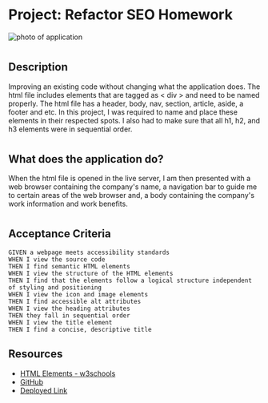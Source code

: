 # Project: Refactor SEO Homework
![photo of application](screen-shot.png)
#
## Description
Improving an existing code without changing what the application does. The html file includes elements that are tagged as < div > and need to be named properly. The html file has a header, body, nav, section, article, aside, a footer and etc. In this project, I was required to name and place these elements in their respected spots. I also had to make sure that all h1, h2, and h3 elements were in sequential order.
#
## What does the application do?
When the html file is opened in the live server, I am then presented with a web browser containing the company's name, a navigation bar to guide me to certain areas of the web browser and, a body containing the company's work information and work benefits.
#
## Acceptance Criteria
```
GIVEN a webpage meets accessibility standards
WHEN I view the source code
THEN I find semantic HTML elements
WHEN I view the structure of the HTML elements
THEN I find that the elements follow a logical structure independent of styling and positioning
WHEN I view the icon and image elements
THEN I find accessible alt attributes
WHEN I view the heading attributes
THEN they fall in sequential order
WHEN I view the title element
THEN I find a concise, descriptive title
```
## Resources
* [HTML Elements - w3schools](https://www.w3schools.com/html/html_elements.asp)
* [GitHub](https://github.com/krosario314/Refactor-SEO-HW)
* [Deployed Link](https://krosario314.github.io/Refactor-SEO-HW/)
